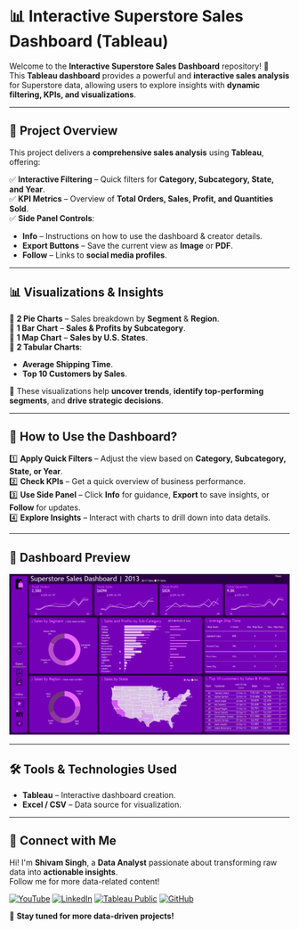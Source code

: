 # **📊 Interactive Superstore Sales Dashboard (Tableau)**  

Welcome to the **Interactive Superstore Sales Dashboard** repository! 🚀  
This **Tableau dashboard** provides a powerful and **interactive sales analysis** for Superstore data, allowing users to explore insights with **dynamic filtering, KPIs, and visualizations**.   

---

## **📖 Project Overview**  

This project delivers a **comprehensive sales analysis** using **Tableau**, offering:  

✅ **Interactive Filtering** – Quick filters for **Category, Subcategory, State, and Year**.  
✅ **KPI Metrics** – Overview of **Total Orders, Sales, Profit, and Quantities Sold**.  
✅ **Side Panel Controls**:  
   - **Info** – Instructions on how to use the dashboard & creator details.  
   - **Export Buttons** – Save the current view as **Image** or **PDF**.  
   - **Follow** – Links to **social media profiles**.  

---

## **📊 Visualizations & Insights**  

🔹 **2 Pie Charts** – Sales breakdown by **Segment** & **Region**.  
🔹 **1 Bar Chart** – **Sales & Profits by Subcategory**.  
🔹 **1 Map Chart** – **Sales by U.S. States**.  
🔹 **2 Tabular Charts**:  
   - **Average Shipping Time**.  
   - **Top 10 Customers by Sales**.  

🚀 These visualizations help **uncover trends**, **identify top-performing segments**, and **drive strategic decisions**.  

---

## **📌 How to Use the Dashboard?**  

1️⃣ **Apply Quick Filters** – Adjust the view based on **Category, Subcategory, State, or Year**.  
2️⃣ **Check KPIs** – Get a quick overview of business performance.  
3️⃣ **Use Side Panel** – Click **Info** for guidance, **Export** to save insights, or **Follow** for updates.  
4️⃣ **Explore Insights** – Interact with charts to drill down into data details.  

---

## **📸 Dashboard Preview**  
  
![Dashboard Screenshot](Sales%20Dashboard%20(1).png) 

---

## **🛠️ Tools & Technologies Used**  

- **Tableau** – Interactive dashboard creation.  
- **Excel / CSV** – Data source for visualization.   

---

## **🔗 Connect with Me**  

Hi! I'm **Shivam Singh**, a **Data Analyst** passionate about transforming raw data into **actionable insights**.  
Follow me for more data-related content!  

[![YouTube](https://img.shields.io/badge/YouTube-red?style=for-the-badge&logo=youtube&logoColor=white)](https://www.youtube.com/@LearnWithShivam-04)
[![LinkedIn](https://img.shields.io/badge/LinkedIn-blue?style=for-the-badge&logo=linkedin&logoColor=white)](https://www.linkedin.com/in/shivam-singh-linkdin/)
[![Tableau Public](https://img.shields.io/badge/Tableau-005F9E?style=for-the-badge&logo=tableau&logoColor=white)](https://public.tableau.com/app/profile/shivam.singh4467/vizzes) 
[![GitHub](https://img.shields.io/badge/GitHub-000?style=for-the-badge&logo=github&logoColor=white)](https://github.com/Shivam-Singh-04)  

🚀 **Stay tuned for more data-driven projects!**  

